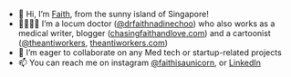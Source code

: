 - 👋 Hi, I’m [Faith](https://www.instagram.com/faithisaunicorn), from the sunny island of Singapore!
- 🦄👩🏻‍⚕️ I’m a locum doctor ([@drfaithnadinechoo](https://www.instagram.com/drfaithnadinechoo)) who also works as a medical writer, blogger ([chasingfaithandlove.com](https://chasingfaithandlove.com)) and a cartoonist ([@theantiworkers](https://www.instagram.com/theantiworkers), [theantiworkers.com](https://theantiworkers.com))
- 🌱 I’m eager to collaborate on any Med tech or startup-related projects
- 📫 You can reach me on instagram [@faithisaunicorn](https://www.instagram.com/faithisaunicorn), or [LinkedIn](https://www.linkedin.com/in/faith-nadine-choo/)

<!---
faithisaunicorn/faithisaunicorn is a ✨ special ✨ repository because its `README.md` (this file) appears on your GitHub profile.
You can click the Preview link to take a look at your changes.
--->
